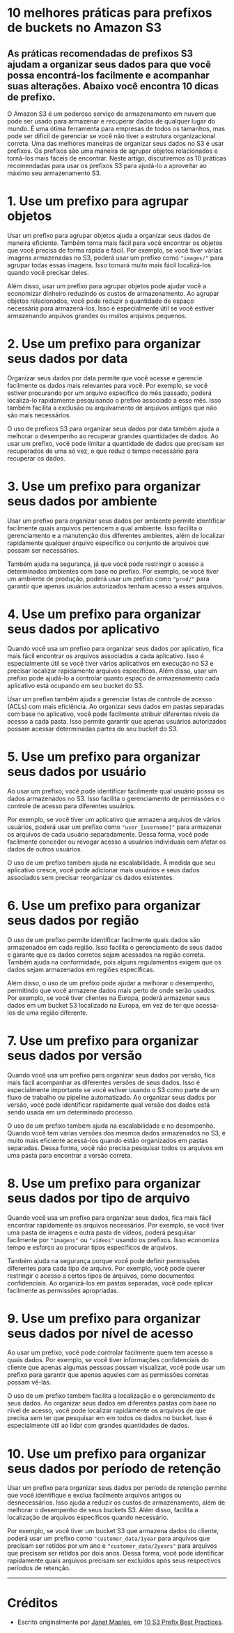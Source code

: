 # 10 melhores práticas para prefixos de buckets no Amazon S3

## As práticas recomendadas de prefixos S3 ajudam a organizar seus dados para que você possa encontrá-los facilmente e acompanhar suas alterações. Abaixo você encontra 10 dicas de prefixo.

O Amazon S3 é um poderoso serviço de armazenamento em nuvem que pode ser usado para armazenar e recuperar dados de qualquer lugar do mundo. É uma ótima ferramenta para empresas de todos os tamanhos, mas pode ser difícil de gerenciar se você não tiver a estrutura organizacional correta. Uma das melhores maneiras de organizar seus dados no S3 é usar prefixos. Os prefixos são uma maneira de agrupar objetos relacionados e torná-los mais fáceis de encontrar. Neste artigo, discutiremos as 10 práticas recomendadas para usar os prefixos S3 para ajudá-lo a aproveitar ao máximo seu armazenamento S3.

# 1. Use um prefixo para agrupar objetos

Usar um prefixo para agrupar objetos ajuda a organizar seus dados de maneira eficiente. Também torna mais fácil para você encontrar os objetos que você precisa de forma rápida e fácil. Por exemplo, se você tiver várias imagens armazenadas no S3, poderá usar um prefixo como `"images/"` para agrupar todas essas imagens. Isso tornará muito mais fácil localizá-los quando você precisar deles.

Além disso, usar um prefixo para agrupar objetos pode ajudar você a economizar dinheiro reduzindo os custos de armazenamento. Ao agrupar objetos relacionados, você pode reduzir a quantidade de espaço necessária para armazená-los. Isso é especialmente útil se você estiver armazenando arquivos grandes ou muitos arquivos pequenos.

# 2. Use um prefixo para organizar seus dados por data

Organizar seus dados por data permite que você acesse e gerencie facilmente os dados mais relevantes para você. Por exemplo, se você estiver procurando por um arquivo específico do mês passado, poderá localizá-lo rapidamente pesquisando o prefixo associado a esse mês. Isso também facilita a exclusão ou arquivamento de arquivos antigos que não são mais necessários.

O uso de prefixos S3 para organizar seus dados por data também ajuda a melhorar o desempenho ao recuperar grandes quantidades de dados. Ao usar um prefixo, você pode limitar a quantidade de dados que precisam ser recuperados de uma só vez, o que reduz o tempo necessário para recuperar os dados.

# 3. Use um prefixo para organizar seus dados por ambiente

Usar um prefixo para organizar seus dados por ambiente permite identificar facilmente quais arquivos pertencem a qual ambiente. Isso facilita o gerenciamento e a manutenção dos diferentes ambientes, além de localizar rapidamente qualquer arquivo específico ou conjunto de arquivos que possam ser necessários.

Também ajuda na segurança, já que você pode restringir o acesso a determinados ambientes com base no prefixo. Por exemplo, se você tiver um ambiente de produção, poderá usar um prefixo como `"prod/"` para garantir que apenas usuários autorizados tenham acesso a esses arquivos.

# 4. Use um prefixo para organizar seus dados por aplicativo

Quando você usa um prefixo para organizar seus dados por aplicativo, fica mais fácil encontrar os arquivos associados a cada aplicativo. Isso é especialmente útil se você tiver vários aplicativos em execução no S3 e precisar localizar rapidamente arquivos específicos. Além disso, usar um prefixo pode ajudá-lo a controlar quanto espaço de armazenamento cada aplicativo está ocupando em seu bucket do S3.

Usar um prefixo também ajuda a gerenciar listas de controle de acesso (ACLs) com mais eficiência. Ao organizar seus dados em pastas separadas com base no aplicativo, você pode facilmente atribuir diferentes níveis de acesso a cada pasta. Isso permite garantir que apenas usuários autorizados possam acessar determinadas partes do seu bucket do S3.

# 5. Use um prefixo para organizar seus dados por usuário

Ao usar um prefixo, você pode identificar facilmente qual usuário possui os dados armazenados no S3. Isso facilita o gerenciamento de permissões e o controle de acesso para diferentes usuários.

Por exemplo, se você tiver um aplicativo que armazena arquivos de vários usuários, poderá usar um prefixo como `"user_[username]"` para armazenar os arquivos de cada usuário separadamente. Dessa forma, você pode facilmente conceder ou revogar acesso a usuários individuais sem afetar os dados de outros usuários.

O uso de um prefixo também ajuda na escalabilidade. À medida que seu aplicativo cresce, você pode adicionar mais usuários e seus dados associados sem precisar reorganizar os dados existentes.

# 6. Use um prefixo para organizar seus dados por região

O uso de um prefixo permite identificar facilmente quais dados são armazenados em cada região. Isso facilita o gerenciamento de seus dados e garante que os dados corretos sejam acessados ​​na região correta. Também ajuda na conformidade, pois alguns regulamentos exigem que os dados sejam armazenados em regiões específicas.

Além disso, o uso de um prefixo pode ajudar a melhorar o desempenho, permitindo que você armazene dados mais perto de onde serão usados. Por exemplo, se você tiver clientes na Europa, poderá armazenar seus dados em um bucket S3 localizado na Europa, em vez de ter que acessá-los de uma região diferente.

# 7. Use um prefixo para organizar seus dados por versão

Quando você usa um prefixo para organizar seus dados por versão, fica mais fácil acompanhar as diferentes versões de seus dados. Isso é especialmente importante se você estiver usando o S3 como parte de um fluxo de trabalho ou pipeline automatizado. Ao organizar seus dados por versão, você pode identificar rapidamente qual versão dos dados está sendo usada em um determinado processo.

O uso de um prefixo também ajuda na escalabilidade e no desempenho. Quando você tem várias versões dos mesmos dados armazenados no S3, é muito mais eficiente acessá-los quando estão organizados em pastas separadas. Dessa forma, você não precisa pesquisar todos os arquivos em uma pasta para encontrar a versão correta.

# 8. Use um prefixo para organizar seus dados por tipo de arquivo

Quando você usa um prefixo para organizar seus dados, fica mais fácil encontrar rapidamente os arquivos necessários. Por exemplo, se você tiver uma pasta de imagens e outra pasta de vídeos, poderá pesquisar facilmente por `"imagens"` ou `"vídeos"` usando os prefixos. Isso economiza tempo e esforço ao procurar tipos específicos de arquivos.

Também ajuda na segurança porque você pode definir permissões diferentes para cada tipo de arquivo. Por exemplo, você pode querer restringir o acesso a certos tipos de arquivos, como documentos confidenciais. Ao organizá-los em pastas separadas, você pode aplicar facilmente as permissões apropriadas.

# 9. Use um prefixo para organizar seus dados por nível de acesso

Ao usar um prefixo, você pode controlar facilmente quem tem acesso a quais dados. Por exemplo, se você tiver informações confidenciais do cliente que apenas algumas pessoas possam visualizar, você pode usar um prefixo para garantir que apenas aqueles com as permissões corretas possam vê-las.

O uso de um prefixo também facilita a localização e o gerenciamento de seus dados. Ao organizar seus dados em diferentes pastas com base no nível de acesso, você pode localizar rapidamente os arquivos de que precisa sem ter que pesquisar em em todos os dados no bucket. Isso é especialmente útil ao lidar com grandes quantidades de dados.

# 10. Use um prefixo para organizar seus dados por período de retenção

Usar um prefixo para organizar seus dados por período de retenção permite que você identifique e exclua facilmente arquivos antigos ou desnecessários. Isso ajuda a reduzir os custos de armazenamento, além de melhorar o desempenho de seus buckets S3. Além disso, facilita a localização de arquivos específicos quando necessário.

Por exemplo, se você tiver um bucket S3 que armazena dados do cliente, poderá usar um prefixo como `"customer_data/1year` para arquivos que precisam ser retidos por um ano e `"customer_data/2years"` para arquivos que precisam ser retidos por dois anos. Dessa forma, você pode identificar rapidamente quais arquivos precisam ser excluídos após seus respectivos períodos de retenção.

---

# Créditos

- Escrito originalmente por [Janet Maples](https://climbtheladder.com/users/1710/profile/janet-maples/), em [10 S3 Prefix Best Practices](https://climbtheladder.com/10-s3-prefix-best-practices/).
